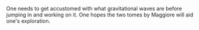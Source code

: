 One needs to get accustomed with what gravitational waves are before jumping in and working on it. One hopes the two tomes by Maggiore will aid one's exploration.